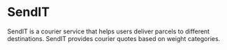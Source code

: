 # SendIT
 
SendIT is a courier service that helps users deliver parcels to different destinations. SendIT provides courier quotes based on weight categories.
